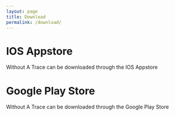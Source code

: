 ```yaml
---
layout: page
title: Download
permalink: /download/
---
```


# IOS Appstore

Without A Trace can be downloaded through the IOS Appstore

# Google Play Store

Without A Trace can be downloaded through the Google Play Store